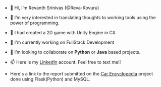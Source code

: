 - 👋 Hi, I’m Revanth Srinivas (@Reva-Kovuru)
- 👀 I’m very interested in translating thoughts to working tools using the power of programming.
- 🌱 I had created a 2D game with Unity Engine in C#
- 🌱 I'm currently working on FullStack Development
- 💞️ I’m looking to collaborate on **Python** or **Java** based projects. 
- 📫 Here is my [LinkedIn](https://www.linkedin.com/in/revanthsrinivaskovuru/) account. Feel free to text me!! 

- Here's a link to the report submitted on the [Car Encyclopedia](/DBMS_Project_report.pdf) project done using Flask(Python) and MySQL.
<!---
Reva-Kovuru/Reva-Kovuru is a ✨ special ✨ repository because its `README.md` (this file) appears on your GitHub profile.
You can click the Preview link to take a look at your changes.
--->
